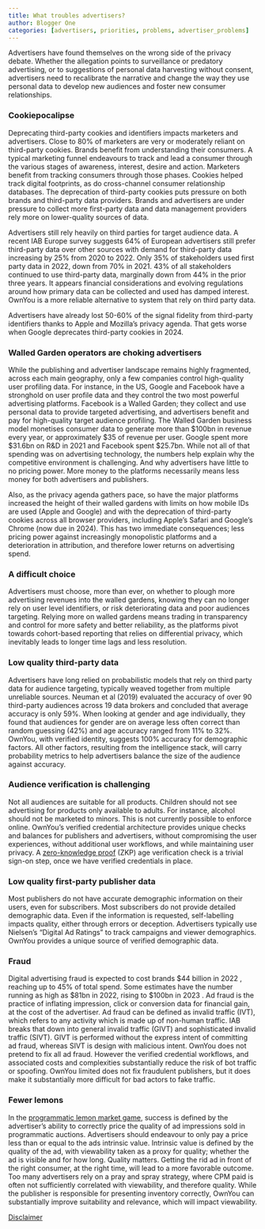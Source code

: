 ```yaml
---
title: What troubles advertisers?
author: Blogger One
categories: [advertisers, priorities, problems, advertiser_problems]
---
```


Advertisers have found themselves on the wrong side of the privacy debate. Whether the allegation points to surveillance or predatory advertising, or to suggestions of personal data harvesting without consent, advertisers need to recalibrate the narrative and change the way they use personal data to develop new audiences and foster new consumer relationships.

### Cookiepocalipse

Deprecating third-party cookies and identifiers impacts marketers and advertisers. Close to 80% of marketers are very or moderately reliant on third-party cookies. Brands benefit from understanding their consumers. A typical marketing funnel endeavours to track and lead a consumer through the various stages of awareness, interest, desire and action. Marketers benefit from tracking consumers through those phases. Cookies helped track digital footprints, as do cross-channel consumer relationship databases. The deprecation of third-party cookies puts pressure on both brands and third-party data providers. Brands and advertisers are under pressure to collect more first-party data and data management providers rely more on lower-quality sources of data.

Advertisers still rely heavily on third parties for target audience data. A recent IAB Europe survey suggests 64% of European advertisers still prefer third-party data over other sources with demand for third-party data increasing by 25% from 2020 to 2022. Only 35% of stakeholders used first party data in 2022, down from 70% in 2021. 43% of all stakeholders continued to use third-party data, marginally down from 44% in the prior three years. It appears financial considerations and evolving regulations around how primary data can be collected and used has damped interest. OwnYou is a more reliable alternative to system that rely on third party data.

Advertisers have already lost 50-60% of the signal fidelity from third-party identifiers thanks to Apple and Mozilla’s privacy agenda. That gets worse when Google deprecates third-party cookies in 2024.

### Walled Garden operators are choking advertisers

While the publishing and advertiser landscape remains highly fragmented, across each main geography, only a few companies control high-quality user profiling data. For instance, in the US, Google and Facebook have a stronghold on user profile data and they control the two most powerful advertising platforms. Facebook is a Walled Garden; they collect and use personal data to provide targeted advertising, and advertisers benefit and pay for high-quality target audience profiling. The Walled Garden business model monetises consumer data to generate more than $100bn in revenue every year, or approximately $35 of revenue per user. Google spent more $31.6bn on R&D in 2021 and Facebook spent $25.7bn. While not all of that spending was on advertising technology, the numbers help explain why the competitive environment is challenging. And why advertisers have little to no pricing power. More money to the platforms necessarily means less money for both advertisers and publishers.

Also, as the privacy agenda gathers pace, so have the major platforms increased the height of their walled gardens with limits on how mobile IDs are used (Apple and Google) and with the deprecation of third-party cookies across all browser providers, including Apple’s Safari and Google’s Chrome (now due in 2024). This has two immediate consequences; less pricing power against increasingly monopolistic platforms and a deterioration in attribution, and therefore lower returns on advertising spend.

### A difficult choice

Advertisers must choose, more than ever, on whether to plough more advertising revenues into the walled gardens, knowing they can no longer rely on user level identifiers, or risk deteriorating data and poor audiences targeting. Relying more on walled gardens means trading in transparency and control for more safety and better reliability, as the platforms pivot towards cohort-based reporting that relies on differential privacy, which inevitably leads to longer time lags and less resolution.

### Low quality third-party data

Advertisers have long relied on probabilistic models that rely on third party data for audience targeting, typically weaved together from multiple unreliable sources. Neuman et al (2019) evaluated the accuracy of over 90 third-party audiences across 19 data brokers and concluded that average accuracy is only 59%. When looking at gender and age individually, they found that audiences for gender are on average less often correct than random guessing (42%) and age accuracy ranged from 11% to 32%. OwnYou, with verified identity, suggests 100% accuracy for demographic factors. All other factors, resulting from the intelligence stack, will carry probability metrics to help advertisers balance the size of the audience against accuracy.

### Audience verification is challenging

Not all audiences are suitable for all products. Children should not see advertising for products only available to adults. For instance, alcohol should not be marketed to minors. This is not currently possible to enforce online. OwnYou’s verified credential architecture provides unique checks and balances for publishers and advertisers, without compromising the user experiences, without additional user workflows, and while maintaining user privacy. A <a href="https://ethereum.org/en/zero-knowledge-proofs/" target="_blank">zero-knowledge proof</a> (ZKP) age verification check is a trivial sign-on step, once we have verified credentials in place.

### Low quality first-party publisher data

Most publishers do not have accurate demographic information on their users, even for subscribers. Most subscribers do not provide detailed demographic data. Even if the information is requested, self-labelling impacts quality, either through errors or deception. Advertisers typically use Nielsen’s “Digital Ad Ratings” to track campaigns and viewer demographics. OwnYou provides a unique source of verified demographic data.

### Fraud

Digital advertising fraud is expected to cost brands $44 billion in 2022 , reaching up to 45% of total spend. Some estimates have the number running as high as $81bn in 2022, rising to $100bn in 2023 . Ad fraud is the practice of inflating impression, click or conversion data for financial gain, at the cost of the advertiser. Ad fraud can be defined as invalid traffic (IVT), which refers to any activity which is made up of non-human traffic. IAB breaks that down into general invalid traffic (GIVT) and sophisticated invalid traffic (SIVT). GIVT is performed without the express intent of committing ad fraud, whereas SIVT is design with malicious intent. OwnYou does not pretend to fix all ad fraud. However the verified credential workflows, and associated costs and complexities substantially reduce the risk of bot traffic or spoofing. OwnYou limited does not fix fraudulent publishers, but it does make it substantially more difficult for bad actors to fake traffic.

### Fewer lemons

In the <a href="https://www.triscari.me/" target="_blank">programmatic lemon market game</a>, success is defined by the advertiser’s ability to correctly price the quality of ad impressions sold in programmatic auctions. Advertisers should endeavour to only pay a price less than or equal to the ads intrinsic value. Intrinsic value is defined by the quality of the ad, with viewability taken as a proxy for quality; whether the ad is visible and for how long. Quality matters. Getting the rid ad in front of the right consumer, at the right time, will lead to a more favorable outcome. Too many advertisers rely on a pray and spray strategy, where CPM paid is often not sufficiently correlated with viewability, and therefore quality. While the publisher is responsible for presenting inventory correctly, OwnYou can substantially improve suitability and relevance, which will impact viewability.

[Disclaimer](/disclaimer/)
